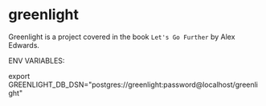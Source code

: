 # greenlight

Greenlight is a project covered in the book `Let's Go Further`
by Alex Edwards.


ENV VARIABLES:

export GREENLIGHT_DB_DSN="postgres://greenlight:password@localhost/greenlight"

